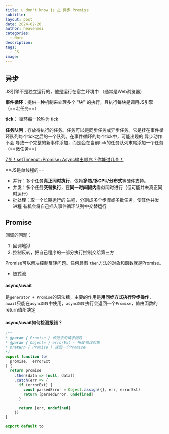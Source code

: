 ```yaml
---
title: u don't know js 之 异步 Promise
subtitle: 
layout: post
date: 2024-02-20
author: heavenmei
categories:
  - Note
description: 
tags:
  - JS
image:
---
```

## 异步


JS引擎不是独立运行的，他是运行在宿主环境中 （通常是Web浏览器）

**事件循环**：提供一种机制来处理多个 “块” 的执行，且执行每块是调用JS引擎 （==宏任务==）

**tick**： 循环每一轮称为 tick

**任务队列**：存放待执行的任务。任务可以是同步任务或异步任务。它是挂在事件循环队列每个tick之后的一个队列。在事件循环的每个tick中，可能出现的 异步动作 不会 导致一个完整的新事件添加，而是会在当前tick的任务队列末尾添加一个任务 （==微任务==）

[7关！setTimeout+Promise+Async输出顺序？你能过几关！](https://security.feishu.cn/link/safety?target=http%3A%2F%2Fmp.weixin.qq.com%2Fs%3F__biz%3DMzg2NjY2NTcyNg%3D%3D%26mid%3D2247483940%26idx%3D1%26sn%3D7a97101836c2b697a270bd84707d441f%26chksm%3Dce4617b5f9319ea3e65092ef4a8b977c85cb0c589f89f49cf626df961de0900c2510297f0af9%26scene%3D21%23wechat_redirect&scene=ccm&logParams=%7B%22location%22%3A%22ccm_drive%22%7D&lang=zh-CN)




==JS是单线程的==
- 并行：多个任务**真正同时执行**，依赖**多核/多CPU/分布式**等硬件支持。
- 并发：多个任务**交替执行**，在**同一时间段内**看似同时进行（但可能并未真正同时运行）
- 批处理：取一个长期运行的 进程，分割成多个步骤或多批任务，使其他并发 进程 有机会将自己插入事件循环队列中交替运行



## Promise

回调的问题：

1. 回调地狱
2. 控制反转，把自己程序的一部分执行控制交给第三方

Promise可以解决控制反转问题。任何具有 `then`方法的对象和函数就是Promise。
- 链式流

#### async/await

是`generator + Promise`的语法糖，主要的作用是**用同步方式执行异步操作**，`await`只能在`async函数`中使用，`async函数`执行会返回一个`Promise`，值由函数的return值所决定


#### async/await如何检测报错？

```js
/** 
* @param { Promise } 传进去的请求函数 
* @param { Object= } errorExt - 拓展错误对象 
* @return { Promise } 返回一个Promise 
*/
export function to(
  promise,  errorExt
) {
  return promise
    .then(data => [null, data])
    .catch(err => {
      if (errorExt) {
        const parsedError = Object.assign({}, err, errorExt)
        return [parsedError, undefined]
      }

      return [err, undefined]
    })
}

export default to
```